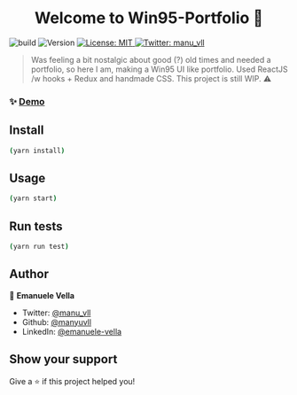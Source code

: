 <h1 align="center">Welcome to Win95-Portfolio 👋</h1>
<p>
  <img alt="build" src="https://github.com/manyuvll/windows95Portfolio/actions/workflows/main.yml/badge.svg" />
  <img alt="Version" src="https://img.shields.io/badge/version-0.1.0-blue.svg?cacheSeconds=2592000" />
  <a href="#" target="_blank">
    <img alt="License: MIT" src="https://img.shields.io/badge/License-MIT-yellow.svg" />
  </a>
  <a href="https://twitter.com/manu\_vll" target="_blank">
    <img alt="Twitter: manu_vll" src="https://img.shields.io/twitter/follow/manu\_vll.svg?style=social" />
  </a>
</p>

> Was feeling a bit nostalgic about good (?) old times and needed a portfolio, so here I am, making a Win95 UI like portfolio.
> Used ReactJS /w hooks + Redux and handmade CSS.
> This project is still WIP. ⚠️

### ✨ [Demo](https://manyuvll.github.io/windows95Portfolio/)

## Install

```sh
(yarn install)
```

## Usage

```sh
(yarn start)
```

## Run tests

```sh
(yarn run test)
```

## Author

👤 **Emanuele Vella**

- Twitter: [@manu_vll](https://twitter.com/manu_vll)
- Github: [@manyuvll](https://github.com/manyuvll)
- LinkedIn: [@emanuele-vella](https://linkedin.com/in/emanuele-vella)

## Show your support

Give a ⭐️ if this project helped you!
